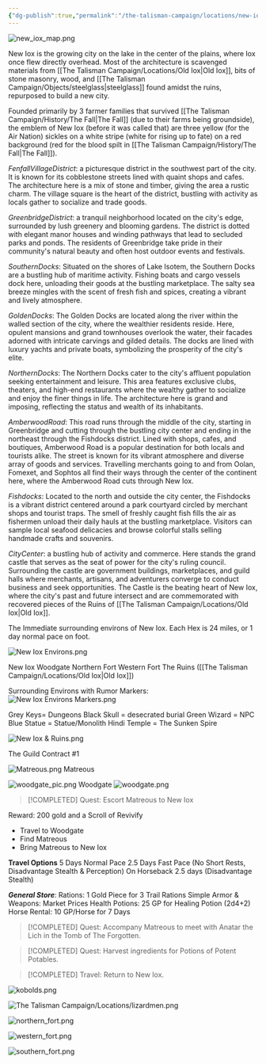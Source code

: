 ```yaml
---
{"dg-publish":true,"permalink":"/the-talisman-campaign/locations/new-iox/","noteIcon":""}
---
```


![new_iox_map.png](/img/user/The%20Talisman%20Campaign/Locations/new_iox_map.png)


New Iox is the growing city on the lake in the center of the plains, where Iox once flew directly overhead. Most of the architecture is scavenged materials from [[The Talisman Campaign/Locations/Old Iox\|Old Iox]], bits of stone masonry, wood, and [[The Talisman Campaign/Objects/steelglass\|steelglass]] found amidst the ruins, repurposed to build a new city. 

Founded primarily by 3 farmer families that survived [[The Talisman Campaign/History/The Fall\|The Fall]] (due to their farms being groundside), the emblem of New Iox (before it was called that) are three yellow (for the Air Nation) sickles on a white stripe (white for rising up to fate) on a red background (red for the blood spilt in [[The Talisman Campaign/History/The Fall\|The Fall]]).

$Fenfall Village District$: a picturesque district in the southwest part of the city. It is known for its cobblestone streets lined with quaint shops and cafes. The architecture here is a mix of stone and timber, giving the area a rustic charm. The village square is the heart of the district, bustling with activity as locals gather to socialize and trade goods.

$Greenbridge District$: a tranquil neighborhood located on the city's edge, surrounded by lush greenery and blooming gardens. The district is dotted with elegant manor houses and winding pathways that lead to secluded parks and ponds. The residents of Greenbridge take pride in their community's natural beauty and often host outdoor events and festivals.

$Southern Docks$: Situated on the shores of  Lake Isotem, the Southern Docks are a bustling hub of maritime activity. Fishing boats and cargo vessels dock here, unloading their goods at the bustling marketplace. The salty sea breeze mingles with the scent of fresh fish and spices, creating a vibrant and lively atmosphere.

$Golden Docks$: The Golden Docks are located along the river within the walled section of the city, where the wealthier residents reside. Here, opulent mansions and grand townhouses overlook the water, their facades adorned with intricate carvings and gilded details. The docks are lined with luxury yachts and private boats, symbolizing the prosperity of the city's elite.

$Northern Docks$: The Northern Docks cater to the city's affluent population seeking entertainment and leisure. This area features exclusive clubs, theaters, and high-end restaurants where the wealthy gather to socialize and enjoy the finer things in life. The architecture here is grand and imposing, reflecting the status and wealth of its inhabitants.

$Amberwood Road$: This road runs through the middle of the city, starting in Greenbridge and cutting through the bustling city center and ending in the northeast through the Fishdocks district. Lined with shops, cafes, and boutiques, Amberwood Road is a popular destination for both locals and tourists alike. The street is known for its vibrant atmosphere and diverse array of goods and services. Travelling merchants going to and from Oolan, Fomexet, and Sophtos all find their ways through the center of the continent here, where the Amberwood Road cuts through New Iox. 

$Fishdocks$: Located to the north and outside the city center, the Fishdocks is a vibrant district centered around a park courtyard circled by merchant shops and tourist traps. The smell of freshly caught fish fills the air as fishermen unload their daily hauls at the bustling marketplace. Visitors can sample local seafood delicacies and browse colorful stalls selling handmade crafts and souvenirs.

$City Center$: a bustling hub of activity and commerce. Here stands the grand castle that serves as the seat of power for the city's ruling council. Surrounding the castle are government buildings, marketplaces, and guild halls where merchants, artisans, and adventurers converge to conduct business and seek opportunities. The Castle is the beating heart of New Iox, where the city's past and future intersect and are commemorated with recovered pieces of the Ruins of [[The Talisman Campaign/Locations/Old Iox\|Old Iox]].

The Immediate surrounding environs of New Iox. 
Each Hex is 24 miles, or 1 day normal pace on foot.


![New Iox Environs.png](/img/user/The%20Talisman%20Campaign/Locations/New%20Iox%20Environs.png)



New Iox
Woodgate 
Northern Fort
Western Fort
The Ruins ([[The Talisman Campaign/Locations/Old Iox\|Old Iox]])

Surrounding Environs with Rumor Markers:
![New Iox Environs Markers.png](/img/user/The%20Talisman%20Campaign/Locations/New%20Iox%20Environs%20Markers.png)

Grey Keys= Dungeons
Black Skull = desecrated burial
Green Wizard = NPC
Blue Statue = Statue/Monolith
Hindi Temple = The Sunken Spire



![New Iox & Ruins.png](/img/user/The%20Talisman%20Campaign/Locations/New%20Iox%20&%20Ruins.png)



The Guild Contract #1

![Matreous.png](/img/user/The%20Talisman%20Campaign/NPCs/Matreous.png)
Matreous

![woodgate_pic.png](/img/user/The%20Talisman%20Campaign/Locations/woodgate_pic.png)
Woodgate
![woodgate.png](/img/user/The%20Talisman%20Campaign/Locations/woodgate.png)

> [!COMPLETED]
> Quest: Escort Matreous to New Iox 

Reward: 200 gold and a Scroll of Revivify 
- Travel to Woodgate
- Find Matreous
- Bring Matreous to New Iox
  
**Travel Options**
	5 Days Normal Pace
	2.5 Days Fast Pace (No Short Rests, Disadvantage Stealth & Perception)
	On Horseback 2.5 days (Disadvantage Stealth)
	
***General Store***: 
	Rations: 1 Gold Piece for 3 Trail Rations
	Simple Armor & Weapons: Market Prices
	Health Potions: 25 GP for Healing Potion (2d4+2)
	Horse Rental: 10 GP/Horse for 7 Days


> [!COMPLETED] 
> Quest: Accompany Matreous to meet with Anatar the Lich in the Tomb of The Forgotten. 


> [!COMPLETED] 
> Quest: Harvest ingredients for Potions of Potent Potables.


> [!COMPLETED] 
> Travel: Return to New Iox.
>  






![kobolds.png](/img/user/kobolds.png)

![The Talisman Campaign/Locations/lizardmen.png](/img/user/The%20Talisman%20Campaign/Locations/lizardmen.png)



![northern_fort.png](/img/user/The%20Talisman%20Campaign/Locations/northern_fort.png)

![western_fort.png](/img/user/The%20Talisman%20Campaign/Locations/western_fort.png)

![southern_fort.png](/img/user/The%20Talisman%20Campaign/Locations/southern_fort.png)


